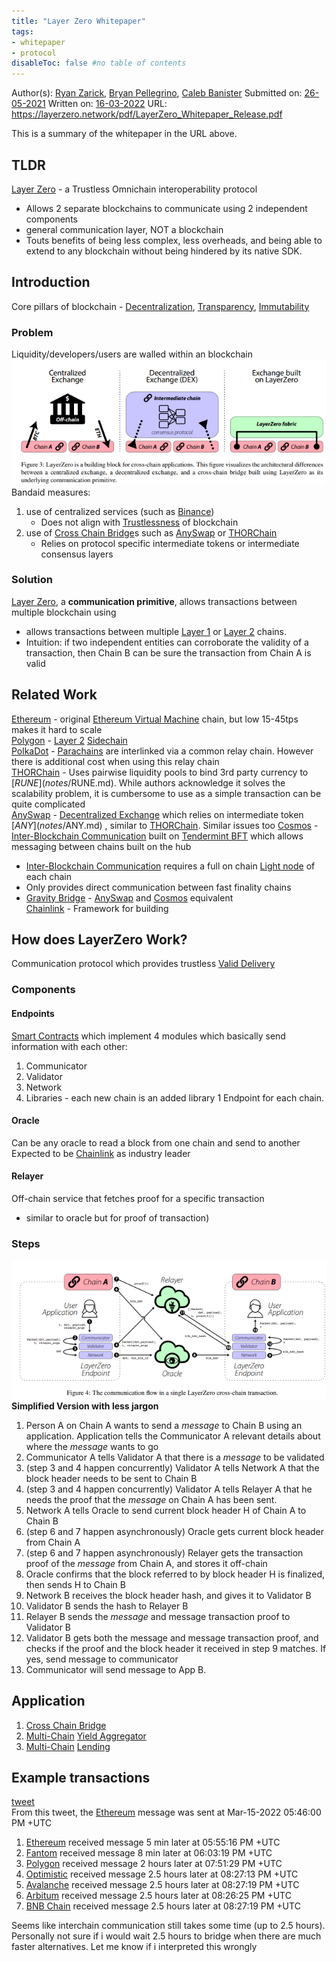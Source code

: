 ```yaml
---
title: "Layer Zero Whitepaper"
tags:
- whitepaper
- protocol
disableToc: false #no table of contents
---
```


Author(s): [Ryan Zarick](notes/Ryan%20Zarick.md), [Bryan Pellegrino](notes/Bryan%20Pellegrino.md), [Caleb Banister](notes/Caleb%20Banister.md)
Submitted on: [26-05-2021](notes/26-05-2021.md)
Written on: [16-03-2022](notes/16-03-2022.md)
URL: https://layerzero.network/pdf/LayerZero_Whitepaper_Release.pdf

This is a summary of the whitepaper in the URL above. 

## TLDR
[Layer Zero](notes/Layer%20Zero.md) - a Trustless Omnichain interoperability protocol  
- Allows 2 separate blockchains to communicate using 2 independent components 
- general communication layer, NOT a blockchain
- Touts benefits of being less complex, less overheads, and being able to extend to any blockchain without being hindered by its native SDK.

## Introduction
Core pillars of blockchain - [Decentralization](notes/Decentralization.md), [Transparency](notes/Transparency.md), [Immutability](notes/Immutability.md)
### Problem
Liquidity/developers/users are walled within an blockchain
![](notes/images/Pasted%20image%2020220317231855.png)
Bandaid measures:
1. use of centralized services (such as [Binance](notes/Binance.md))
	- Does not align with [Trustlessness](notes/Trustlessness.md) of blockchain
2. use of [Cross Chain Bridge](notes/Cross%20Chain%20Bridge.md)s such as [AnySwap](notes/AnySwap.md) or [THORChain](notes/THORChain.md)
	- Relies on protocol specific intermediate tokens or intermediate consensus layers

### Solution
[Layer Zero](notes/Layer%20Zero.md), a **communication primitive**, allows transactions between multiple blockchain using
- allows transactions between multiple [Layer 1](notes/Layer%201.md) or [Layer 2](notes/Layer%202.md) chains.
- Intuition: if two independent entities can corroborate the validity of a transaction, then Chain B can be sure the transaction from Chain A is valid


## Related Work
[Ethereum](notes/Ethereum.md) - original [Ethereum Virtual Machine](notes/Ethereum%20Virtual%20Machine.md) chain, but low 15-45tps makes it hard to scale  
[Polygon](notes/Polygon.md) - [Layer 2](notes/Layer%202.md) [Sidechain](notes/Sidechain.md)  
[PolkaDot](notes/PolkaDot.md) - [Parachains](notes/Parachains.md) are interlinked via a common relay chain. However there is additional cost when using this relay chain  
[THORChain](notes/THORChain.md) - Uses pairwise liquidity pools to bind 3rd party currency to [$RUNE](notes/$RUNE.md). While authors acknowledge it solves  the scalability problem, it is cumbersome to use as a simple transaction can be quite complicated  
[AnySwap](notes/AnySwap.md) - [Decentralized Exchange](notes/Decentralized%20Exchange.md) which relies on intermediate token [$ANY](notes/$ANY.md) , similar to [THORChain](notes/THORChain.md). Similar issues too
[Cosmos](notes/Cosmos.md) - [Inter-Blockchain Communication](notes/Inter-Blockchain%20Communication.md) built on [Tendermint BFT](notes/Tendermint%20BFT.md) which allows messaging between chains built on the hub  
- [Inter-Blockchain Communication](notes/Inter-Blockchain%20Communication.md) requires a full on chain [Light node](notes/Light%20node.md) of each chain  
- Only provides direct communication between fast finality chains  
- [Gravity Bridge](notes/Gravity%20Bridge.md) - [AnySwap](notes/AnySwap.md) and [Cosmos](notes/Cosmos.md) equivalent   
[Chainlink](notes/Chainlink.md) - Framework for building   

## How does LayerZero Work?
Communication protocol which provides trustless [Valid Delivery](notes/Valid%20Delivery.md)
### Components
#### Endpoints
[Smart Contracts](notes/Smart%20Contracts.md) which implement 4 modules which basically send information with each other:
1. Communicator
2. Validator
3. Network
4. Libraries - each new chain is an added library
1 Endpoint for each chain.
#### Oracle
Can be any oracle to read a block from one chain and send to another  
Expected to be [Chainlink](notes/Chainlink.md) as industry leader

#### Relayer
Off-chain service that fetches proof for a specific transaction
- similar to oracle but for proof of transaction)

### Steps
![](notes/images/Pasted%20image%2020220317234427.png)
**Simplified Version with less jargon**   
1. Person A on Chain A wants to send a *message* to Chain B using an application. Application tells the Communicator A relevant details about where the *message* wants to go
2. Communicator A tells Validator A that there is a *message* to be validated
3. (step 3 and 4 happen concurrently) Validator A tells Network A that the block header needs to be sent to Chain B
4. (step 3 and 4 happen concurrently) Validator A tells Relayer A that he needs the proof that the *message* on Chain A has been sent. 
5. Network A tells Oracle to send current block header H of Chain A to Chain B
6. (step 6 and 7 happen asynchronously) Oracle gets current block header from Chain A
7. (step 6 and 7 happen asynchronously) Relayer gets the transaction proof of the *message* from Chain A, and stores it off-chain
8. Oracle confirms that the block referred to by block header H is finalized, then sends H to Chain B
9. Network B receives the block header hash, and gives it to Validator B
10. Validator B sends the hash to Relayer B
11. Relayer B sends the *message* and message transaction proof to Validator B
12. Validator B gets both the message and message transaction proof, and checks if the proof and the block header it received in step 9 matches. If yes, send message to communicator
13. Communicator will send message to App B.


## Application
1. [Cross Chain Bridge](notes/Cross%20Chain%20Bridge.md)  
2. [Multi-Chain](notes/Multi-Chain.md) [Yield Aggregator](notes/Yield%20Aggregator.md)  
3. [Multi-Chain](notes/Multi-Chain.md) [Lending](notes/Lending.md)

## Example transactions
[tweet](https://twitter.com/ryanzarick/status/1503893827525951489)   
From this tweet, the [Ethereum](notes/Ethereum.md) message was sent at Mar-15-2022 05:46:00 PM +UTC
1. [Ethereum](notes/Ethereum.md) received message 5 min later at 05:55:16 PM +UTC
2. [Fantom](notes/Fantom.md) received message 8 min later at 06:03:19 PM +UTC
3. [Polygon](notes/Polygon.md) received message 2 hours later at 07:51:29 PM +UTC
4. [Optimistic](notes/Optimistic.md) received message 2.5 hours later at 08:27:13 PM +UTC
5. [Avalanche](notes/Avalanche.md) received message 2.5 hours later at 08:27:19 PM +UTC
6. [Arbitum](notes/Arbitum.md) received message 2.5 hours later at 08:26:25 PM +UTC
7. [BNB Chain](notes/BNB%20Chain.md) received message 2.5 hours later at 08:27:19 PM +UTC

Seems like interchain communication still takes some time (up to 2.5 hours). Personally not sure if i would wait 2.5 hours to bridge when there are much faster alternatives. Let me know if i interpreted this wrongly